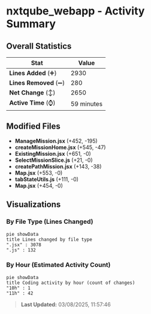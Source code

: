 # nxtqube_webapp - Activity Summary 

## Overall Statistics

| Stat                   | Value                                                             |
| ---------------------- | ----------------------------------------------------------------- |
| **Lines Added** (➕)   | 2930                                          |
| **Lines Removed** (➖) | 280                                        |
| **Net Change** (↕)    | 2650                |
| **Active Time** (⌚)   | 59 minutes |


## Modified Files
- **ManageMission.jsx** (+452, -195)
- **createMissionHome.jsx** (+545, -47)
- **ExistingMission.jsx** (+651, -0)
- **SelectMissionSlice.js** (+21, -0)
- **createPathMission.jsx** (+143, -38)
- **Map.jsx** (+553, -0)
- **tabStateUtils.js** (+111, -0)
- **Map.jsx** (+454, -0)

## Visualizations

### By File Type (Lines Changed)

```mermaid
pie showData
title Lines changed by file type
".jsx" : 3078
".js" : 132
```

### By Hour (Estimated Activity Count)

```mermaid
pie showData
title Coding activity by hour (count of changes)
"10h" : 1
"11h" : 42
```


> **Last Updated:** 03/08/2025, 11:57:46